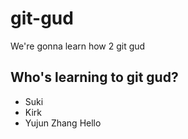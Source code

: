 # git-gud

We're gonna learn how 2 git gud

## Who's learning to git gud?
 * Suki
 * Kirk
 * Yujun Zhang Hello